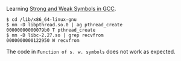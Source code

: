 Learning [Strong and Weak Symbols in
GCC](https://leondong1993.github.io/2017/04/strong-weak-symbol/).


```
$ cd /lib/x86_64-linux-gnu
$ nm -D libpthread.so.0 | ag pthread_create
00000000000079b0 T pthread_create
$ nm -D libc-2.27.so | grep recvfrom
0000000000122950 W recvfrom
```

The code in `Function of s. w. symbols` does not work as expected.

